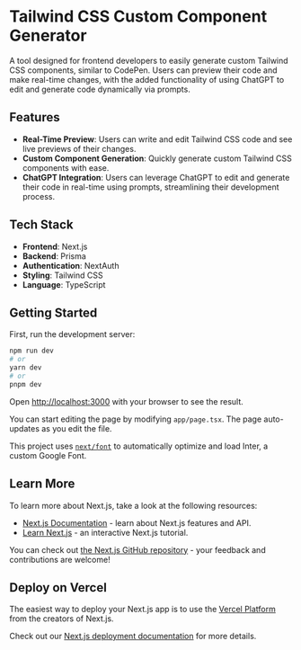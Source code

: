 # Tailwind CSS Custom Component Generator

A tool designed for frontend developers to easily generate custom Tailwind CSS components, similar to CodePen. Users can preview their code and make real-time changes, with the added functionality of using ChatGPT to edit and generate code dynamically via prompts.

## Features
- **Real-Time Preview**: Users can write and edit Tailwind CSS code and see live previews of their changes.
- **Custom Component Generation**: Quickly generate custom Tailwind CSS components with ease.
- **ChatGPT Integration**: Users can leverage ChatGPT to edit and generate their code in real-time using prompts, streamlining their development process.

## Tech Stack
- **Frontend**: Next.js
- **Backend**: Prisma
- **Authentication**: NextAuth
- **Styling**: Tailwind CSS
- **Language**: TypeScript









## Getting Started

First, run the development server:

```bash
npm run dev
# or
yarn dev
# or
pnpm dev
```

Open [http://localhost:3000](http://localhost:3000) with your browser to see the result.

You can start editing the page by modifying `app/page.tsx`. The page auto-updates as you edit the file.

This project uses [`next/font`](https://nextjs.org/docs/basic-features/font-optimization) to automatically optimize and load Inter, a custom Google Font.

## Learn More

To learn more about Next.js, take a look at the following resources:

- [Next.js Documentation](https://nextjs.org/docs) - learn about Next.js features and API.
- [Learn Next.js](https://nextjs.org/learn) - an interactive Next.js tutorial.

You can check out [the Next.js GitHub repository](https://github.com/vercel/next.js/) - your feedback and contributions are welcome!

## Deploy on Vercel

The easiest way to deploy your Next.js app is to use the [Vercel Platform](https://vercel.com/new?utm_medium=default-template&filter=next.js&utm_source=create-next-app&utm_campaign=create-next-app-readme) from the creators of Next.js.

Check out our [Next.js deployment documentation](https://nextjs.org/docs/deployment) for more details.
